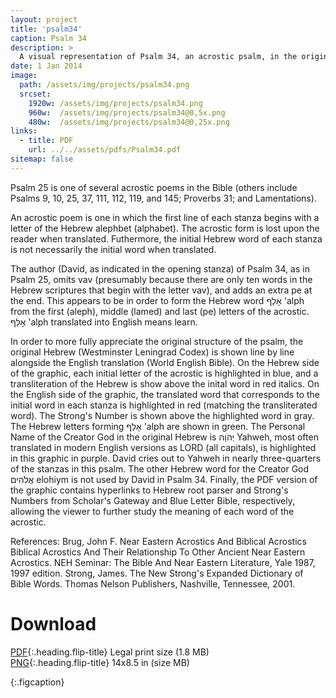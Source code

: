 ```yaml
---
layout: project
title: 'psalm34'
caption: Psalm 34
description: >
  A visual representation of Psalm 34, an acrostic psalm, in the original Hebrew (The Westminster Leningrad Codex) with English, using the World English Bible version.
date: 1 Jan 2014
image: 
  path: /assets/img/projects/psalm34.png
  srcset: 
    1920w: /assets/img/projects/psalm34.png
    960w:  /assets/img/projects/psalm34@0,5x.png
    480w:  /assets/img/projects/psalm34@0,25x.png
links:
  - title: PDF
    url: ../../assets/pdfs/Psalm34.pdf
sitemap: false
---
```


Psalm 25 is one of several acrostic poems in the Bible (others include Psalms 9, 10, 25, 37, 111, 112, 119, and 145; Proverbs 31; and Lamentations).  

An acrostic poem is one in which the first line of each stanza begins with a letter of the Hebrew alephbet (alphabet). The acrostic form is lost upon the reader when translated. Futhermore, the initial Hebrew word of each stanza is not necessarily the initial word when translated.  

The author (David, as indicated in the opening stanza) of Psalm 34, as in Psalm 25, omits vav (presumably because there are only ten words in the Hebrew scriptures that begin with the letter vav), and adds an extra pe at the end. This appears to be in order to form the Hebrew word אָלַף 'alph from the first (aleph), middle (lamed) and last (pe) letters of the acrostic. אָלַף 'alph translated into English means learn.  

In order to more fully appreciate the original structure of the psalm, the original Hebrew (Westminster Leningrad Codex) is shown line by line alongside the English translation (World English Bible). On the Hebrew side of the graphic, each initial letter of the acrostic is highlighted in blue, and a transliteration of the Hebrew is show above the inital word in red italics. On the English side of the graphic, the translated word that corresponds to the initial word in each stanza is highlighted in red (matching the transliterated word). The Strong's Number is shown above the highlighted word in gray. The Hebrew letters forming אָלַף 'alph are shown in green. The Personal Name of the Creator God in the original Hebrew is יְהֹוָה Yahweh, most often translated in modern English versions as LORD (all capitals), is highlighted in this graphic in purple. David cries out to Yahweh in nearly three-quarters of the stanzas in this psalm. The other Hebrew word for the Creator God אֱלֹהִים elohiym is not used by David in Psalm 34. Finally, the PDF version of the graphic contains hyperlinks to Hebrew root parser and Strong's Numbers from Scholar's Gateway and Blue Letter Bible, respectively, allowing the viewer to further study the meaning of each word of the acrostic.  

References: Brug, John F. Near Eastern Acrostics And Biblical Acrostics Biblical Acrostics And Their Relationship To Other Ancient Near Eastern Acrostics. NEH Seminar: The Bible And Near Eastern Literature, Yale 1987, 1997 edition. Strong, James. The New Strong's Expanded Dictionary of Bible Words. Thomas Nelson Publishers, Nashville, Tennessee, 2001.

# Download
[PDF](../assets/pdfs/Psalm34.pdf){:.heading.flip-title} <span class="icon-file-pdf"></span> Legal print size (1.8 MB)  
[PNG](../assets/img/projects/psalm34.png){:.heading.flip-title} <span class="icon-file-picture"></span> 14x8.5 in (size MB)

{:.figcaption}
